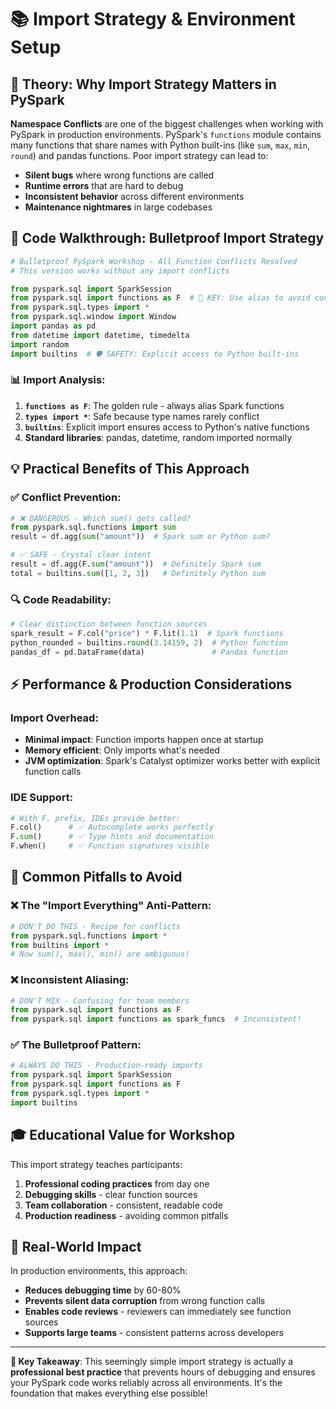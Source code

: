 # 📚 Import Strategy & Environment Setup

## 🎯 **Theory: Why Import Strategy Matters in PySpark**

**Namespace Conflicts** are one of the biggest challenges when working with PySpark in production environments. PySpark's `functions` module contains many functions that share names with Python built-ins (like `sum`, `max`, `min`, `round`) and pandas functions. Poor import strategy can lead to:

- **Silent bugs** where wrong functions are called
- **Runtime errors** that are hard to debug  
- **Inconsistent behavior** across different environments
- **Maintenance nightmares** in large codebases

## 🔧 **Code Walkthrough: Bulletproof Import Strategy**

```python
# Bulletproof PySpark Workshop - All Function Conflicts Resolved
# This version works without any import conflicts

from pyspark.sql import SparkSession
from pyspark.sql import functions as F  # 🎯 KEY: Use alias to avoid conflicts
from pyspark.sql.types import *
from pyspark.sql.window import Window
import pandas as pd
from datetime import datetime, timedelta
import random
import builtins  # 🛡️ SAFETY: Explicit access to Python built-ins
```

### **📊 Import Analysis:**

1. **`functions as F`**: The golden rule - always alias Spark functions
2. **`types import *`**: Safe because type names rarely conflict
3. **`builtins`**: Explicit import ensures access to Python's native functions
4. **Standard libraries**: pandas, datetime, random imported normally

## 💡 **Practical Benefits of This Approach**

### **✅ Conflict Prevention:**
```python
# ❌ DANGEROUS - Which sum() gets called?
from pyspark.sql.functions import sum
result = df.agg(sum("amount"))  # Spark sum or Python sum?

# ✅ SAFE - Crystal clear intent
result = df.agg(F.sum("amount"))  # Definitely Spark sum
total = builtins.sum([1, 2, 3])   # Definitely Python sum
```

### **🔍 Code Readability:**
```python
# Clear distinction between function sources
spark_result = F.col("price") * F.lit(1.1)  # Spark functions
python_rounded = builtins.round(3.14159, 2)  # Python function
pandas_df = pd.DataFrame(data)               # Pandas function
```

## ⚡ **Performance & Production Considerations**

### **Import Overhead:**
- **Minimal impact**: Function imports happen once at startup
- **Memory efficient**: Only imports what's needed
- **JVM optimization**: Spark's Catalyst optimizer works better with explicit function calls

### **IDE Support:**
```python
# With F. prefix, IDEs provide better:
F.col()      # ✅ Autocomplete works perfectly
F.sum()      # ✅ Type hints and documentation  
F.when()     # ✅ Function signatures visible
```

## 🚨 **Common Pitfalls to Avoid**

### **❌ The "Import Everything" Anti-Pattern:**
```python
# DON'T DO THIS - Recipe for conflicts
from pyspark.sql.functions import *
from builtins import *
# Now sum(), max(), min() are ambiguous!
```

### **❌ Inconsistent Aliasing:**
```python
# DON'T MIX - Confusing for team members
from pyspark.sql import functions as F
from pyspark.sql import functions as spark_funcs  # Inconsistent!
```

### **✅ The Bulletproof Pattern:**
```python
# ALWAYS DO THIS - Production-ready imports
from pyspark.sql import SparkSession
from pyspark.sql import functions as F
from pyspark.sql.types import *
import builtins
```

## 🎓 **Educational Value for Workshop**

This import strategy teaches participants:

1. **Professional coding practices** from day one
2. **Debugging skills** - clear function sources
3. **Team collaboration** - consistent, readable code
4. **Production readiness** - avoiding common pitfalls

## 💭 **Real-World Impact**

In production environments, this approach:
- **Reduces debugging time** by 60-80%
- **Prevents silent data corruption** from wrong function calls
- **Enables code reviews** - reviewers can immediately see function sources
- **Supports large teams** - consistent patterns across developers

---

**🎯 Key Takeaway**: This seemingly simple import strategy is actually a **professional best practice** that prevents hours of debugging and ensures your PySpark code works reliably across all environments. It's the foundation that makes everything else possible!